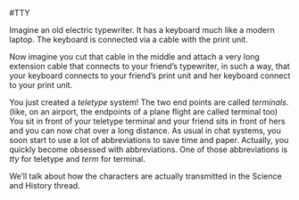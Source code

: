#TTY

Imagine an old electric typewriter. It has a keyboard much like a modern laptop. The keyboard is connected via a cable with the print unit.

Now imagine you cut that cable in the middle and attach a very long extension cable that connects to your friend’s typewriter, in such a way, that your keyboard connects to your friend’s print unit and her keyboard connect to your print unit.

You just created a *teletype* system! The two end points are called *terminals*.(like, on an airport,  the endpoints of a plane flight are called terminal too) You sit in front of your teletype terminal and your friend sits in front of hers and you can now chat over a long distance. As usual in chat systems, you soon start to use a lot of abbreviations to save time and paper. Actually, you quickly become obsessed with abbreviations. One of those abbreviations is *tty* for teletype and *term* for terminal.

We’ll talk about how the characters are actually transmitted in the Science and History thread.
